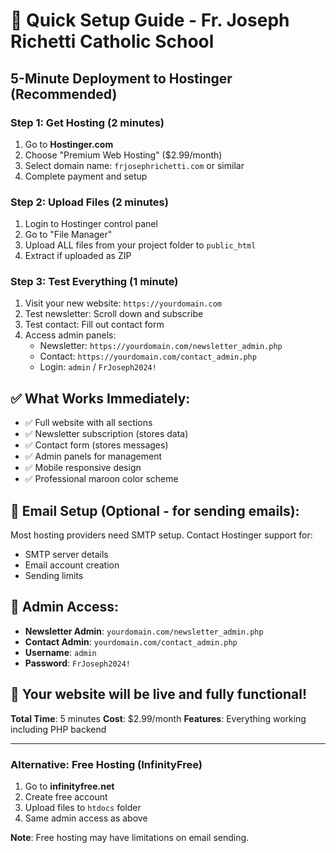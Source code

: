# 🚀 Quick Setup Guide - Fr. Joseph Richetti Catholic School

## 5-Minute Deployment to Hostinger (Recommended)

### Step 1: Get Hosting (2 minutes)
1. Go to **Hostinger.com**
2. Choose "Premium Web Hosting" ($2.99/month)
3. Select domain name: `frjosephrichetti.com` or similar
4. Complete payment and setup

### Step 2: Upload Files (2 minutes)
1. Login to Hostinger control panel
2. Go to "File Manager"
3. Upload ALL files from your project folder to `public_html`
4. Extract if uploaded as ZIP

### Step 3: Test Everything (1 minute)
1. Visit your new website: `https://yourdomain.com`
2. Test newsletter: Scroll down and subscribe
3. Test contact: Fill out contact form
4. Access admin panels:
   - Newsletter: `https://yourdomain.com/newsletter_admin.php`
   - Contact: `https://yourdomain.com/contact_admin.php`
   - Login: `admin` / `FrJoseph2024!`

## ✅ What Works Immediately:
- ✅ Full website with all sections
- ✅ Newsletter subscription (stores data)
- ✅ Contact form (stores messages)
- ✅ Admin panels for management
- ✅ Mobile responsive design
- ✅ Professional maroon color scheme

## 📧 Email Setup (Optional - for sending emails):
Most hosting providers need SMTP setup. Contact Hostinger support for:
- SMTP server details
- Email account creation
- Sending limits

## 🔐 Admin Access:
- **Newsletter Admin**: `yourdomain.com/newsletter_admin.php`
- **Contact Admin**: `yourdomain.com/contact_admin.php`
- **Username**: `admin`
- **Password**: `FrJoseph2024!`

## 🎯 Your website will be live and fully functional!

**Total Time**: 5 minutes
**Cost**: $2.99/month
**Features**: Everything working including PHP backend

---

### Alternative: Free Hosting (InfinityFree)
1. Go to **infinityfree.net**
2. Create free account
3. Upload files to `htdocs` folder
4. Same admin access as above

**Note**: Free hosting may have limitations on email sending.
